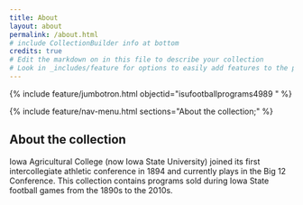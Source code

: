 ```yaml
---
title: About
layout: about
permalink: /about.html
# include CollectionBuilder info at bottom
credits: true
# Edit the markdown on in this file to describe your collection
# Look in _includes/feature for options to easily add features to the page
---
```


{% include feature/jumbotron.html objectid="isufootballprograms4989
" %} 

{% include feature/nav-menu.html sections="About the collection;" %}

## About the collection
Iowa Agricultural College (now Iowa State University) joined its first intercollegiate athletic conference in 1894 and currently plays in the Big 12 Conference. This collection contains programs sold during Iowa State football games from the 1890s to the 2010s.


